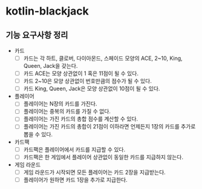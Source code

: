 # kotlin-blackjack

## 기능 요구사항 정리

- 카드
  - [ ] 카드는 각 하트, 클로버, 다이아몬드, 스페이드 모양의 ACE, 2~10, King, Queen, Jack을 갖는다.
  - [ ] 카드 ACE는 모양 상관없이 1 혹은 11점이 될 수 있다.
  - [ ] 카드 2~10은 모양 상관없이 번호만큼의 점수가 될 수 있다.
  - [ ] 카드 King, Queen, Jack은 모양 상관없이 10점이 될 수 있다.
- 플레이어
  - [ ] 플레이어는 N장의 카드를 가진다.
  - [ ] 플레이어는 중복의 카드를 가질 수 없다.
  - [ ] 플레이어는 가진 카드의 총합 점수를 계산할 수 있다.
  - [ ] 플레이어는 가진 카드의 총합이 21점이 이하라면 언제든지 1장의 카드를 추가로 뽑을 수 있다.
- 카드팩
  - [ ] 카드팩은 플레이어에서 카드를 지급할 수 있다.
  - [ ] 카드팩은 한 게임에서 플레이어 상관없이 동일한 카드를 지급하지 않는다.
- 게임 라운드
  - [ ] 게임 라운드가 시작되면 모든 플레이어는 카드 2장을 지급받는다.
  - [ ] 플레이어가 원하면 카드 1장을 추가로 지급한다.
